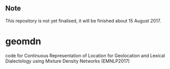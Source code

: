 Note
----
This repository is not yet finalised, it will be finished about 15 August 2017.
# geomdn
code for Continuous Representation of Location for Geolocation and Lexical Dialectology using Mixture Density Networks (EMNLP2017)



